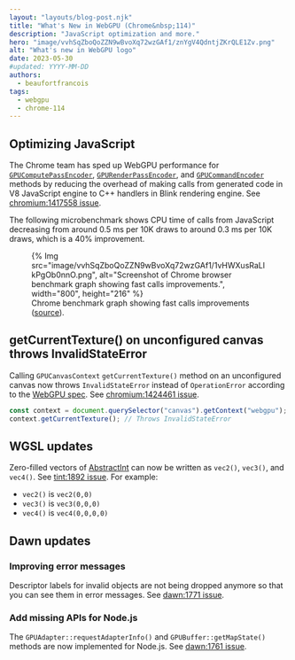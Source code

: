 ```yaml
---
layout: "layouts/blog-post.njk"
title: "What's New in WebGPU (Chrome&nbsp;114)"
description: "JavaScript optimization and more."
hero: "image/vvhSqZboQoZZN9wBvoXq72wzGAf1/znYgV4QdntjZKrQLE1Zv.png"
alt: "What's new in WebGPU logo"
date: 2023-05-30
#updated: YYYY-MM-DD
authors:
  - beaufortfrancois
tags:
  - webgpu
  - chrome-114
---
```


## Optimizing JavaScript

The Chrome team has sped up WebGPU performance for [`GPUComputePassEncoder`](https://developer.mozilla.org/docs/Web/API/GPUComputePassEncoder), [`GPURenderPassEncoder`](https://developer.mozilla.org/docs/Web/API/GPURenderPassEncoder), and [`GPUCommandEncoder`](https://developer.mozilla.org/docs/Web/API/GPUCommandEncoder) methods by reducing the overhead of making calls from generated code in V8 JavaScript engine to C++ handlers in Blink rendering engine. See [chromium:1417558 issue](https://bugs.chromium.org/p/chromium/issues/detail?id=1417558).

The following microbenchmark shows CPU time of calls from JavaScript decreasing from around 0.5 ms per 10K draws to around 0.3 ms per 10K draws, which is a 40% improvement.

<figure>
  {% Img src="image/vvhSqZboQoZZN9wBvoXq72wzGAf1/1vHWXusRaLlkPgOb0nnO.png", alt="Screenshot of Chrome browser benchmark graph showing fast calls improvements.", width="800", height="216" %}
  <figcaption>
    Chrome benchmark graph showing fast calls improvements (<a href="https://chromeperf.appspot.com/report?sid=c5b915dc2e3d1d17cc76253f15839c488404af5ec02712361f80b45fca916689&start_rev=1121535&end_rev=1128342">source</a>).
  </figcaption>
</figure>

## getCurrentTexture() on unconfigured canvas throws InvalidStateError

Calling `GPUCanvasContext` `getCurrentTexture()` method on an unconfigured canvas now throws `InvalidStateError` instead of `OperationError` according to the [WebGPU spec](https://gpuweb.github.io/gpuweb/#dom-gpucanvascontext-getcurrenttexture). See [chromium:1424461 issue](https://bugs.chromium.org/p/chromium/issues/detail?id=1424461).

```js
const context = document.querySelector("canvas").getContext("webgpu");
context.getCurrentTexture(); // Throws InvalidStateError
```

## WGSL updates

Zero-filled vectors of [AbstractInt](https://gpuweb.github.io/gpuweb/wgsl/#abstractint) can now be written as `vec2()`, `vec3()`, and `vec4()`. See [tint:1892 issue](https://bugs.chromium.org/p/tint/issues/detail?id=1892). For example:

- `vec2()` is `vec2(0,0)`
- `vec3()` is `vec3(0,0,0)`
- `vec4()` is `vec4(0,0,0,0)`

## Dawn updates

### Improving error messages

Descriptor labels for invalid objects are not being dropped anymore so that you can see them in error messages. See [dawn:1771 issue](https://bugs.chromium.org/p/dawn/issues/detail?id=1771).

### Add missing APIs for Node.js

The `GPUAdapter::requestAdapterInfo()` and `GPUBuffer::getMapState()` methods are now implemented for Node.js. See [dawn:1761 issue](https://bugs.chromium.org/p/dawn/issues/detail?id=1761).
